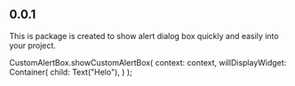 ## 0.0.1 

This is package is created to show alert dialog box quickly and easily into your project.


CustomAlertBox.showCustomAlertBox(
  context: context,
  willDisplayWidget:
    Container(
      child: Text("Helo"),
    )
);
